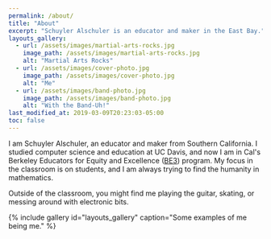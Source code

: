 ```yaml
---
permalink: /about/
title: "About"
excerpt: "Schuyler Alschuler is an educator and maker in the East Bay."
layouts_gallery:
  - url: /assets/images/martial-arts-rocks.jpg
    image_path: /assets/images/martial-arts-rocks.jpg
    alt: "Martial Arts Rocks"
  - url: /assets/images/cover-photo.jpg
    image_path: /assets/images/cover-photo.jpg
    alt: "Me"
  - url: /assets/images/band-photo.jpg
    image_path: /assets/images/band-photo.jpg
    alt: "With the Band-Uh!"
last_modified_at: 2019-03-09T20:23:03-05:00
toc: false
---
```


I am Schuyler Alschuler, an educator and maker from Southern California. I studied computer science and education at UC Davis, and now I am in Cal's Berkeley Educators for Equity and Excellence ([BE3](https://gse.berkeley.edu/professional-programs/teacher-preparation/be3)) program. My focus in the classroom is on students, and I am always trying to find the humanity in mathematics.

Outside of the classroom, you might find me playing the guitar, skating, or messing around with electronic bits.

{% include gallery id="layouts_gallery" caption="Some examples of me being me." %}

